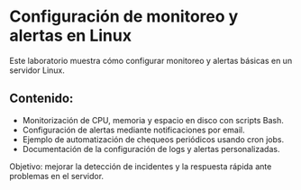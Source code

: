 # Configuración de monitoreo y alertas en Linux

Este laboratorio muestra cómo configurar monitoreo y alertas básicas en un servidor Linux.

## Contenido:
- Monitorización de CPU, memoria y espacio en disco con scripts Bash.
- Configuración de alertas mediante notificaciones por email.
- Ejemplo de automatización de chequeos periódicos usando cron jobs.
- Documentación de la configuración de logs y alertas personalizadas.

Objetivo: mejorar la detección de incidentes y la respuesta rápida ante problemas en el servidor.
